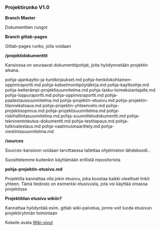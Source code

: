 ### Projektirunko V1.0




**Branch Master**

Dokumenttien rungot

**Branch gitlab-pages**

Gitlab-pages runko, jolla voidaan 


**/projektidokumenttit**

Kansiossa on seuraavat dokumenttipohjat, joita hyödynnetään projektin aikana.

 pohja-ajankaytto-ja-tuntikirjaukset.md	
 pohja-henkilokohtainen-oppimiraportti.md
 pohja-katselmointipöytäkirja.md
 pohja-kayttoohje.md
 pohja-ketterämpi-projektisuunnitelma.md
 pohja-lasku-toimeksiantajalle.md
 pohja-loppuraportti.md
 pohja-oppimisraportti.md
 pohja-paatestaussuunnitelma.md
 pohja-projektin-etusivu.md
 pohja-projektin-tilannekatsaus.md
 pohja-projektin-yhteenveto.md
 pohja-projektisopimus.md
 pohja-projektisuunnitelma.md
 pohja-riskihallintasuunnitelma.md
 pohja-suunnitteludokumentti.md
 pohja-tekninentoteutus-dokumentti.md
 pohja-testitapaus.md
 pohja-tutkivatestaus.md
 pohja-vaatimusmaarittely.md
 pohja-viestintasuunnitelma.md

**/sources**

Sources-kansioon voidaan tarvittaessa tallettaa ohjelmiston lähdekoodi..

Suosittelemme kuitenkin käyttämään erillistä repositoriota

**pohja-projektin-etusivu.md**

Projektilla kannattaa olla jokin etusivu, joka koostaa kaikki oleelliset linkit yhteen. Tämä tiedosto on esimerkki etusivusta, jota voi käyttää omassa projektissa

**Projektitilan etusivu wikiin?**

Kannattaa hyödyntää esim. gitlab wiki-palvelua, jonne voit luoda etusivun projektiryhmän toimintaan

Kokeile avata [Wiki-sivut](https://gitlab.labranet.jamk.fi/TTOS0800-TTOS0900/esimerkki-projekti-v1/wikis/home)